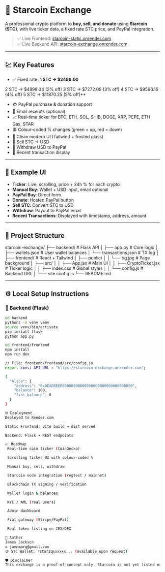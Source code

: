 # 🌟 Starcoin Exchange

A professional crypto platform to **buy, sell, and donate** using **Starcoin (STC)**, with live ticker data, a fixed rate STC price, and PayPal integration.

> ✅ Live Frontend: [starcoin-static.onrender.com](https://starcoin-static.onrender.com)  
> ✅ Live Backend API: [starcoin-exchange.onrender.com](https://starcoin-exchange.onrender.com)

---

## 💹 Key Features

- ✅ Fixed rate: **1 STC → $2499.00**

2 STC → $4898.04 (2% off)
3 STC → $7272.09 (3% off)
4 STC → $9596.16 (4% off)
5 STC → $11870.25 (5% off)**

- 💳 PayPal purchase & donation support
- 🧾 Email receipts (optional)
- 📈 Real-time ticker for BTC, ETH, SOL, SHIB, DOGE, XRP, PEPE, ETH Gas, STAR
- 🟥 Colour-coded % changes (green = up, red = down)
- 🧊 Clean modern UI (Tailwind + frosted glass)
- 🔄 Sell STC → USD
- 🏦 Withdraw USD to PayPal
- 🧾 Recent transaction display

---

## 🧾 Example UI

- **Ticker**: Live, scrolling, price + 24h % for each crypto
- **Manual Buy**: Wallet + USD input, email optional
- **PayPal Buy**: Direct form
- **Donate**: Hosted PayPal button
- **Sell STC**: Convert STC to USD
- **Withdraw**: Payout to PayPal email
- **Recent Transactions**: Displayed with timestamp, address, amount

---

## 📁 Project Structure

starcoin-exchange/
├── backend/ # Flask API
│ ├── app.py # Core logic
│ ├── wallets.json # User wallet balances
│ └── transactions.json # TX log
│
├── frontend/ # React + Tailwind
│ ├── public/
│ │ └── bg.jpg # Page background
│ ├── src/
│ │ ├── App.jsx # Main UI
│ │ ├── CryptoTicker.jsx # Ticker logic
│ │ ├── index.css # Global styles
│ │ └── config.js # Backend URL
│ └── vite.config.js
└── README.md


---

## ⚙️ Local Setup Instructions

### 🔹 Backend (Flask)
```bash
cd backend
python3 -m venv venv
source venv/bin/activate
pip install flask
python app.py

cd frontend/frontend
npm install
npm run dev

// File: frontend/frontend/src/config.js
export const API_URL = "https://starcoin-exchange.onrender.com";

{
  "Alice": {
    "address": "0xDEADBEEF00000000000000000000000000000000",
    "balance": 100,
    "fiat_balance": 0
  }
}

🌐 Deployment
Deployed to Render.com

Static Frontend: vite build → dist served

Backend: Flask + REST endpoints

📈 Roadmap
 Real-time coin ticker (CoinGecko)

 Scrolling ticker UI with colour-coded %

 Manual buy, sell, withdraw

 Starcoin node integration (regtest / mainnet)

 Blockchain TX signing / verification

 Wallet login & balances

 KYC / AML (real users)

 Admin dashboard

 Fiat gateway (Stripe/PayPal)

 Real token listing on CEX/DEX

👤 Author
James Jackson
✉️ jamnmarg@gmail.com
🪙 STC Wallet: rstar1qxxxxxx... (available upon request)

🛡️ Disclaimer
This exchange is a proof-of-concept only. Starcoin is not yet listed or regulated. This demo does not involve real crypto unless connected to an official Starcoin node. Proceed at your own risk.
